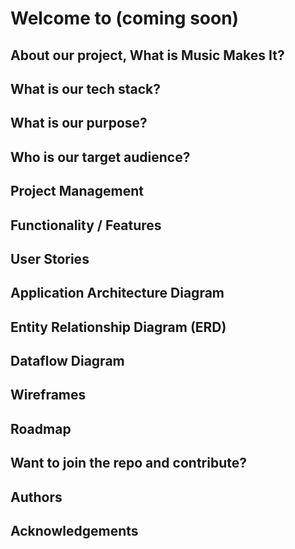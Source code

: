 # Welcome to (coming soon)

## About our project, What is Music Makes It?

## What is our tech stack?

## What is our purpose?

## Who is our target audience?

## Project Management

## Functionality / Features

## User Stories

## Application Architecture Diagram

## Entity Relationship Diagram (ERD)

## Dataflow Diagram

## Wireframes

## Roadmap

## Want to join the repo and contribute?

## Authors

## Acknowledgements
